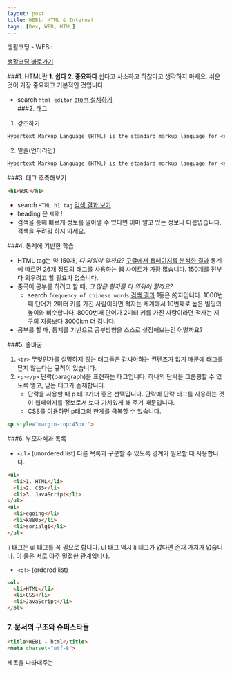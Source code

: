 ```yaml
---
layout: post
title: WEB1- HTML & Internet
tags: [Dev, WEB, HTML]
---
```


생활코딩 - WEBn  

[생활코딩 바로가기](https://opentutorials.org/course/3083)

###1. HTML란
**1. 쉽다**
**2. 중요하다**
쉽다고 사소하고 하찮다고 생각하지 마세요. 쉬운 것이 가장 중요하고 기본적인 것입니다.

- search `html editor`
  [atom 설치하기](https://atom.io/)  
###2. 태그
1. 강조하기
```html
Hypertext Markup Language (HTML) is the standard markup language for <strong>creating web pages</strong> and web applications.
```
2. 밑줄(언더라인)
```html
Hypertext Markup Language (HTML) is the standard markup language for <strong>creating <u>web</u> pages</strong> and web applications.
```
###3. 태그 추측해보기
```html
<h1>W3C</h1>
```
* search `HTML h1 tag` 
[검색 결과 보기](https://www.w3schools.com/tags/tag_hn.asp)
* heading 은 `제목` !
* 검색을 통해 빠르게 정보를 알아낼 수 있다면 이미 알고 있는 정보나 다름없습니다. 검색을 두려워 하지 마세요.  

###4. 통계에 기반한 학습
* HTML tag는 약 150개, *다 외워야 할까요?*
  [구글에서 웹페이지를 분석한 결과](https://advancedwebranking.com/html/)
  통계에 따르면 26개 정도의 태그를 사용하는 웹 사이트가 가장 많습니다.
  150개를 전부 다 외우려고 할 필요가 없습니다.
* 중국어 공부를 하려고 할 때, *그 많은 한자를 다 외워야 할까요?*
  * search `frequency of chinese words`
    [검색 결과](http://lingua.mtsu.edu/chinese-computing/statistics/char/list.php?Which=MO)
  1등은 的자입니다.
  1000번째 단어가 2미터 키를 가진 사람이라면 적자는 세계에서 10번째로 높은 빌딩의 높이와 비슷합니다.
  8000번째 단어가 2미터 키를 가진 사람이라면 적자는 지구의 지름보다 3000km 더 깁니다.
* 공부를 할 때, 통계를 기반으로 공부방향을 스스로 설정해보는건 어떨까요?

###5. 줄바꿈
1. `<br>`
   무엇인가를 설명하지 않는 태그들은 감싸야하는 컨텐츠가 없기 때문에 태그를 닫지 않는다는 규칙이 있습니다.
2. `<p></p>`
   단락(paragraph)을 표현하는 태그입니다.
   하나의 단락을 그룹핑할 수 있도록 열고, 닫는 태그가 존재합니다.
   * 단락을 사용할 때 p 태그가더 좋은 선택입니다. 단락에 단락 태그를 사용하는 것이 웹페이지를 정보로서 보다 가치있게 해 주기 때문입니다.
   * CSS를 이용하면 p태그의 한계를 극복할 수 있습니다.
```html
<p style="margin-top:45px;">
```
###6. 부모자식과 목록
* `<ul>` (unordered list)
  다른 목록과 구분할 수 있도록 경계가 필요할 때 사용합니다.
```html
<ul>
  <li>1. HTML</li>
  <li>2. CSS</li>
  <li>3. JavaScript</li>
</ul>
<ul>
  <li>egoing</li>
  <li>k8805</li>
  <li>sorialgi</li>
</ul>
```
li 태그는 ul 태그를 꼭 필요로 합니다. ul 태그 역시 li 태그가 없다면 존재 가치가 없습니다. 이 둘은 서로 아주 밀접한 관계입니다.
* `<ol>` (ordered list)
```html
<ol>
  <li>HTML</li>
  <li>CSS</li>
  <li>JavaScript</li>
</ol>
```

### 7. 문서의 구조와 슈퍼스타들
```html
<title>WEB1 - html</title>
<meta charset="utf-8">
```
제목을 나타내주는 <title> 태그와 한글이 깨지지 않도록 웹페이지를 UTF-8 방식으로 열도록 하는 <meta charset> 태그입니다.
이 코드들은 본문이 아니고, 본문을 설명합니다.
본문과 본문을 설명하는 코드를 분리하기 위해 본문은 body 태그로, 본문을 설명하는 태그는 head 태그를 사용합니다.
또 body 태그와 head 태그를 감싸는 하나의 태그, html 태그로 전체를 감싸줍니다.
또 이 웹페이지가 HTML로서 만들어졌다는 것을 표현하기 위해서  문서의 시작에 아래와 같은 코드를 추가합니다. `<!doctype html>`
```html
<!doctype html>
<html>
<head>
  <title>WEB1 - html</title>
  <meta charset="utf-8">
</head>
<body>
  <ol>
    <li>HTML</li>
    <li>CSS</li>
    <li>JavaScript</li>
  </ol>
  <h1>HTML</h1>
  <p>Hypertext Markup Language (HTML) is the standard markup language for <strong>creating <u>web</u> pages</strong> and web applications.Web browsers receive HTML documents from a web server or from local storage and render them into multimedia web pages. HTML describes the structure of a web page semantically and originally included cues for the appearance of the document.
  <img src="coding.jpg" width="100%">
  </p><p style="margin-top:45px;">HTML elements are the building blocks of HTML pages. With HTML constructs, images and other objects, such as interactive forms, may be embedded into the rendered page. It provides a means to create structured documents by denoting structural semantics for text such as headings, paragraphs, lists, links, quotes and other items. HTML elements are delineated by tags, written using angle brackets.
  </p>
</body>
</html>
```
* 공부를 하면 이렇게 눈이 밝아지고 시력이 좋아집니다. 예전에는 보이지 않았던 것이 보입니다.

###8. 링크
```html
<a href="https://www.w3.org/TR/html5/" target="_blank" title="html5 specification">Hypertext Markup Language (HTML)</a>
```
###9. 원시웹
[세계 최초의 웹페이지](http://info.cern.ch)

